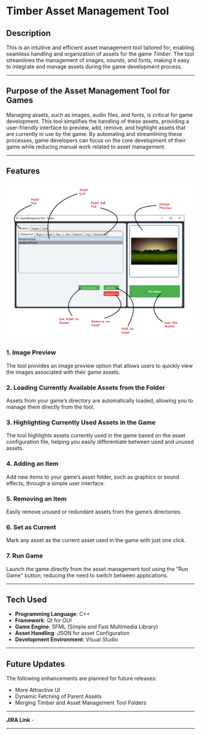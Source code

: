 # Timber Asset Management Tool

## **Description**

This is an intuitive and efficient asset management tool tailored for, enabling seamless handling and organization of assets for the game *Timber*. The tool streamlines the management of images, sounds, and fonts, making it easy to integrate and manage assets during the game development process.

---

## **Purpose of the Asset Management Tool for Games**
Managing assets, such as images, audio files, and fonts, is critical for game development. This tool simplifies the handling of these assets, providing a user-friendly interface to preview, add, remove, and highlight assets that are currently in use by the game. By automating and streamlining these processes, game developers can focus on the core development of their game while reducing manual work related to asset management.

---

## **Features**
![Image Preview](./Images/FeaturesImage.jpg)
### 1. Image Preview
The tool provides an image preview option that allows users to quickly view the images associated with their game assets.

### 2. Loading Currently Available Assets from the Folder
Assets from your game’s directory are automatically loaded, allowing you to manage them directly from the tool.

### 3. Highlighting Currently Used Assets in the Game
The tool highlights assets currently used in the game based on the asset configuration file, helping you easily differentiate between used and unused assets.

### 4. Adding an Item
Add new items to your game’s asset folder, such as graphics or sound effects, through a simple user interface.

### 5. Removing an Item
Easily remove unused or redundant assets from the game’s directories.

### 6. Set as Current
Mark any asset as the current asset used in the game with just one click.

### 7. Run Game
Launch the game directly from the asset management tool using the "Run Game" button, reducing the need to switch between applications.

---

## **Tech Used**
- **Programming Language**: C++
- **Framework**: Qt for GUI
- **Game Engine**: SFML (Simple and Fast Multimedia Library)
- **Asset Handling**: JSON for asset Configuration
- **Development Environment**: Visual Studio
---

## Future Updates


The following enhancements are planned for future releases:
- More Attractive UI
- Dynamic Fetching of Parent Assets
- Merging Timber and Asset Management Tool Folders

---

**JIRA Link** - 

---
